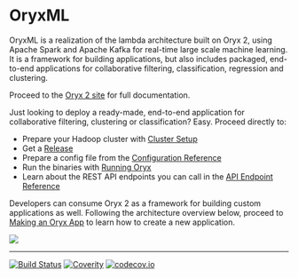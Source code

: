 # OryxML
OryxML is a realization of the lambda architecture built on Oryx 2, using Apache Spark and Apache Kafka for real-time large scale machine learning.
It is a framework for building applications, but also includes packaged, end-to-end
applications for collaborative filtering, classification, regression and clustering.

Proceed to the [Oryx 2 site](http://oryx.io/) for full documentation.

Just looking to deploy a ready-made, end-to-end application for collaborative filtering, clustering or classification? Easy.
Proceed directly to:

- Prepare your Hadoop cluster with [Cluster Setup](http://oryx.io/docs/admin.html)
- Get a [Release](https://github.com/OryxProject/oryx/releases)
- Prepare a config file from the [Configuration Reference](http://oryx.io/docs/endusers.html#Configuration)
- Run the binaries with [Running Oryx](http://oryx.io/docs/endusers.html#Running)
- Learn about the REST API endpoints you can call in the [API Endpoint Reference](http://oryx.io/docs/endusers.html#API_Endpoint_Reference)

Developers can consume Oryx 2 as a framework for building custom applications as well.
Following the architecture overview below, proceed to
[Making an Oryx App](http://oryx.io/docs/developer.html#Making_an_Oryx_App)
to learn how to create a new application.

<img src="http://oryx.io/img/Architecture.png"/>

------

[![Build Status](https://travis-ci.org/OryxProject/oryx.svg?branch=master)](https://travis-ci.org/OryxProject/oryx)
[![Coverity](https://scan.coverity.com/projects/2697/badge.svg)](https://scan.coverity.com/projects/2697)
[![codecov.io](https://codecov.io/github/OryxProject/oryx/coverage.svg?branch=master)](https://codecov.io/github/OryxProject/oryx?branch=master)

